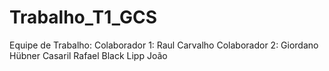 # Trabalho_T1_GCS
Equipe de Trabalho:
Colaborador 1: Raul Carvalho
Colaborador 2: Giordano Hübner Casaril
Rafael Black Lipp João
